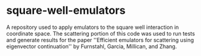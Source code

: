 # square-well-emulators
A repository used to apply emulators to the square well interaction in coordinate space. The scattering portion of this code was used to run tests and generate results for the paper ''Efficient emulators for scattering using eigenvector continuation'' by Furnstahl, Garcia, Millican, and Zhang.
